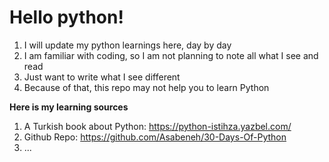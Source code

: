 # Hello python!

 1. I will update my python learnings here, day by day
 2. I am familiar with coding, so I am not planning to note all what I see and read
 3. Just want to write what I see different
 4. Because of that, this repo may not help you to learn Python

**Here is my learning sources**

 1. A Turkish book about Python: https://python-istihza.yazbel.com/ 
 2. Github Repo: https://github.com/Asabeneh/30-Days-Of-Python
 3. ...
